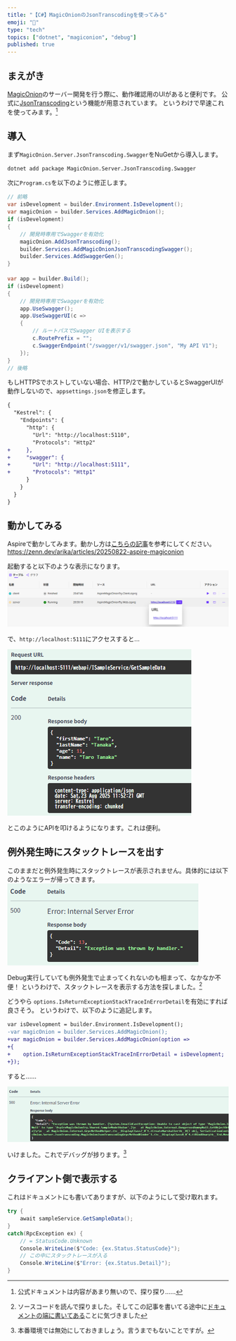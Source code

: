 ```yaml
---
title: "【C#】MagicOnionのJsonTranscodingを使ってみる"
emoji: "🧅"
type: "tech"
topics: ["dotnet", "magiconion", "debug"]
published: true
---
```


## まえがき
[MagicOnion](https://github.com/Cysharp/MagicOnion)のサーバー開発を行う際に、動作確認用のUIがあると便利です。
公式に[JsonTranscoding](https://cysharp.github.io/MagicOnion/ja/integration/json-transcoding)という機能が用意されています。
というわけで早速これを使ってみます。[^1]

[^1]: 公式ドキュメントは内容があまり無いので、探り探り……

## 導入
まず`MagicOnion.Server.JsonTranscoding.Swagger`をNuGetから導入します。

```
dotnet add package MagicOnion.Server.JsonTranscoding.Swagger
```

次に`Program.cs`を以下のように修正します。

```cs
// 前略
var isDevelopment = builder.Environment.IsDevelopment();
var magicOnion = builder.Services.AddMagicOnion();
if (isDevelopment)
{
    // 開発時専用でSwaggerを有効化
    magicOnion.AddJsonTranscoding();
    builder.Services.AddMagicOnionJsonTranscodingSwagger();
    builder.Services.AddSwaggerGen();
}

var app = builder.Build();
if (isDevelopment)
{
    // 開発時専用でSwaggerを有効化
    app.UseSwagger();
    app.UseSwaggerUI(c =>
    {
        // ルートパスでSwagger UIを表示する
        c.RoutePrefix = "";
        c.SwaggerEndpoint("/swagger/v1/swagger.json", "My API V1");
    });
}
// 後略
```

もしHTTPSでホストしていない場合、HTTP/2で動かしているとSwaggerUIが動作しないので、`appsettings.json`を修正します。

```diff json
{
  "Kestrel": {
    "Endpoints": {
      "http": {
        "Url": "http://localhost:5110",
        "Protocols": "Http2"
+     },
+     "swagger": {
+       "Url": "http://localhost:5111",
+       "Protocols": "Http1"
      }
    }
  }
}
```

## 動かしてみる
Aspireで動かしてみます。動かし方は[こちらの記事](https://zenn.dev/arika/articles/20250822-aspire-magiconion)を参考にしてください。
https://zenn.dev/arika/articles/20250822-aspire-magiconion

起動すると以下のような表示になります。
![](/images/20250822/aspire-server-with-swagger.png)

で、`http://localhost:5111`にアクセスすると...

![](/images/20250822/aspire-swagger2.png)

とこのようにAPIを叩けるようになります。これは便利。

## 例外発生時にスタックトレースを出す

このままだと例外発生時にスタックトレースが表示されません。具体的には以下のようなエラーが帰ってきます。
![](/images/20250828/swagger-err.png)

Debug実行していても例外発生で止まってくれないのも相まって、なかなか不便！
というわけで、スタックトレースを表示する方法を探しました。[^2]

[^2]: ソースコードを読んで探りました。そしてこの記事を書いてる途中に[ドキュメントの端に書いてある](https://cysharp.github.io/MagicOnion/ja/fundamentals/exceptions-and-status-codes#%E3%82%B5%E3%83%BC%E3%83%90%E3%83%BC%E4%B8%8A%E3%81%A7%E3%81%AE%E6%9C%AA%E5%87%A6%E7%90%86%E3%81%AE%E4%BE%8B%E5%A4%96)ことに気づきました

どうやら `options.IsReturnExceptionStackTraceInErrorDetail`を有効にすれば良さそう。
というわけで、以下のように追記します。

```diff cs
var isDevelopment = builder.Environment.IsDevelopment();
-var magicOnion = builder.Services.AddMagicOnion();
+var magicOnion = builder.Services.AddMagicOnion(option =>
+{
+    option.IsReturnExceptionStackTraceInErrorDetail = isDevelopment;
+});
```

すると……

![](/images/20250828/swagger-err-withtrace.png)

いけました。これでデバッグが捗ります。[^3]

[^3]: 本番環境では無効にしておきましょう。言うまでもないことですが。

## クライアント側で表示する
これはドキュメントにも書いてありますが、以下のようにして受け取れます。

```cs
try {
    await sampleService.GetSampleData();
}
catch(RpcException ex) {
    // = StatusCode.Unknown
    Console.WriteLine($"Code: {ex.Status.StatusCode}");
    // この中にスタックトレースが入る
    Console.WriteLine($"Error: {ex.Status.Detail}");
}
```
